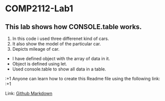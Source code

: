 # COMP2112-Lab1
## This lab shows how CONSOLE.table works.
1. In this code i used three differenet kind of cars.
2. It also show the model of the particular car.
3. Depicts mileage of car.


* I have defined object with the array of data in it.
* Object is defined using let.
* Used console.table to show all data in a table.


:+1 Anyone can learn how to create this Readme file using the following link: :+1

Link: [Github Markdown](https://guides.github.com/features/mastering-markdown/)
